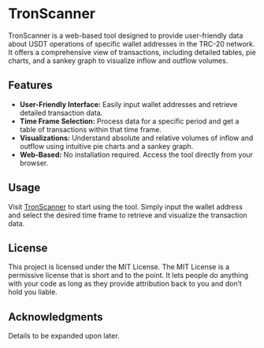 # TronScanner

TronScanner is a web-based tool designed to provide user-friendly data about USDT operations of specific wallet addresses in the TRC-20 network. It offers a comprehensive view of transactions, including detailed tables, pie charts, and a sankey graph to visualize inflow and outflow volumes.

## Features

- **User-Friendly Interface:** Easily input wallet addresses and retrieve detailed transaction data.
- **Time Frame Selection:** Process data for a specific period and get a table of transactions within that time frame.
- **Visualizations:** Understand absolute and relative volumes of inflow and outflow using intuitive pie charts and a sankey graph.
- **Web-Based:** No installation required. Access the tool directly from your browser.

## Usage

Visit [TronScanner](https://tron-go-acjlbqquoq-uc.a.run.app) to start using the tool. Simply input the wallet address and select the desired time frame to retrieve and visualize the transaction data.

## License

This project is licensed under the MIT License. The MIT License is a permissive license that is short and to the point. It lets people do anything with your code as long as they provide attribution back to you and don’t hold you liable.

## Acknowledgments

Details to be expanded upon later.



